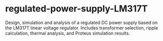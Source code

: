 # regulated-power-supply-LM317T
Design, simulation and analysis of a regulated DC power supply based on the LM317T linear voltage regulator. Includes transformer selection, ripple calculation, thermal analysis, and Proteus simulation results.
